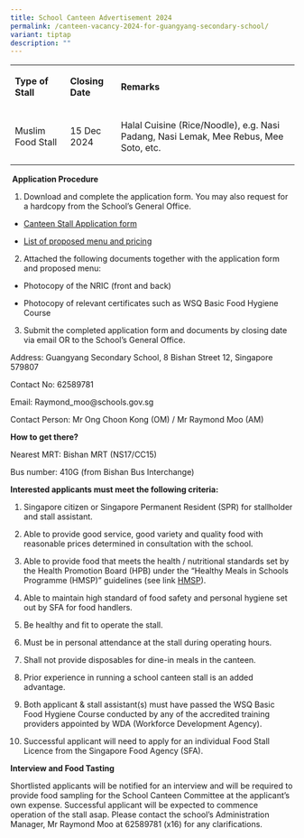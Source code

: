 ```yaml
---
title: School Canteen Advertisement 2024
permalink: /canteen-vacancy-2024-for-guangyang-secondary-school/
variant: tiptap
description: ""
---
```

<p></p>
<table style="minWidth: 75px">
<colgroup>
<col>
<col>
<col>
</colgroup>
<tbody>
<tr>
<td rowspan="1" colspan="1">
<p><strong>Type of Stall</strong>
</p>
</td>
<td rowspan="1" colspan="1">
<p><strong>Closing Date</strong>
</p>
</td>
<td rowspan="1" colspan="1">
<p><strong>Remarks</strong>
</p>
</td>
</tr>
<tr>
<td rowspan="1" colspan="1">
<p>Muslim Food Stall</p>
</td>
<td rowspan="1" colspan="1">
<p>15 Dec 2024</p>
</td>
<td rowspan="1" colspan="1">
<p>Halal Cuisine (Rice/Noodle), e.g. Nasi Padang, Nasi Lemak, Mee Rebus,
Mee Soto, etc.</p>
</td>
</tr>
</tbody>
</table>
<p><strong>&nbsp;Application Procedure</strong>
</p>
<ol data-tight="true" class="tight">
<li>
<p>Download and complete the application form. You may also request for a
hardcopy from the School’s General Office.</p>
</li>
</ol>
<ul data-tight="true" class="tight">
<li>
<p><a href="/files/Application_for_Canteen_Stall_FormBF7__GYSS_.pdf" rel="noopener nofollow" target="_blank">Canteen Stall Application form</a>
</p>
</li>
<li>
<p><a href="/files/Proposed_Menu_Canteen_Stall_Cooked_Food.pdf" rel="noopener nofollow" target="_blank">List of proposed menu and pricing</a>
</p>
</li>
</ul>
<ol start="2" data-tight="true" class="tight">
<li>
<p>Attached the following documents together with the application form and
proposed menu:</p>
</li>
</ol>
<ul data-tight="true" class="tight">
<li>
<p>Photocopy of the NRIC (front and back)</p>
</li>
<li>
<p>Photocopy of relevant certificates such as WSQ Basic Food Hygiene Course</p>
</li>
</ul>
<ol start="3" data-tight="true" class="tight">
<li>
<p>Submit the completed application form and documents by closing date via
email OR to the School’s General Office.</p>
</li>
</ol>
<p>Address: Guangyang Secondary School, 8 Bishan Street 12, Singapore 579807</p>
<p>Contact No: 62589781</p>
<p>Email: <a rel="noopener noreferrer nofollow" target="_blank">Raymond_moo@schools.gov.sg</a>
</p>
<p>Contact Person: Mr Ong Choon Kong (OM) / Mr Raymond Moo (AM)</p>
<p><strong>How to get there?</strong>
</p>
<p>Nearest MRT: Bishan MRT (NS17/CC15)</p>
<p>Bus number: 410G (from Bishan Bus Interchange)</p>
<p><strong>Interested applicants must meet the following criteria:</strong>
</p>
<ol data-tight="true" class="tight">
<li>
<p>Singapore citizen or Singapore Permanent Resident (SPR) for stallholder
and stall assistant.</p>
</li>
<li>
<p>Able to provide good service, good variety and quality food with reasonable
prices determined in consultation with the school.</p>
</li>
<li>
<p>Able to provide food that meets the health / nutritional standards set
by the Health Promotion Board (HPB) under the “Healthy Meals in Schools
Programme (HMSP)” guidelines (see link <a href="https://www.hpb.gov.sg/schools/school-programmes/healthy-meals-in-schools-programme" rel="noopener noreferrer nofollow" target="_blank">HMSP</a>).</p>
</li>
<li>
<p>Able to maintain high standard of food safety and personal hygiene set
out by SFA for food handlers.</p>
</li>
<li>
<p>Be healthy and fit to operate the stall.</p>
</li>
<li>
<p>Must be in personal attendance at the stall during operating hours.</p>
</li>
<li>
<p>Shall not provide disposables for dine-in meals in the canteen.</p>
</li>
<li>
<p>Prior experience in running a school canteen stall is an added advantage.</p>
</li>
<li>
<p>Both applicant &amp; stall assistant(s) must have passed the WSQ Basic
Food Hygiene Course conducted by any of the accredited training providers
appointed by WDA (Workforce Development Agency).</p>
</li>
<li>
<p>Successful applicant will need to apply for an individual Food Stall Licence
from the Singapore Food Agency (SFA).</p>
</li>
</ol>
<p><strong>Interview and Food Tasting</strong>
</p>
<p>Shortlisted applicants will be notified for an interview and will be required
to provide food sampling for the School Canteen Committee at the applicant’s
own expense. Successful applicant will be expected to commence operation
of the stall asap. Please contact the school’s Administration Manager,
Mr Raymond Moo at 62589781 (x16) for any clarifications.</p>